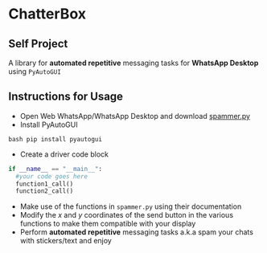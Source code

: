 # ChatterBox

## Self Project

A library for **automated repetitive** messaging tasks for **WhatsApp Desktop** using `PyAutoGUI`

## Instructions for Usage

- Open Web WhatsApp/WhatsApp Desktop and download [spammer.py](https://github.com/rohankalbag/ChatterBox/blob/main/spammer.py) 
- Install PyAutoGUI

```bash pip install pyautogui```

- Create a driver code block

```python
if __name__ == "__main__":
  #your code goes here
  function1_call()
  function2_call()
```

- Make use of the functions in `spammer.py` using their documentation
- Modify the $x$ and $y$ coordinates of the send button in the various functions to make them compatible with your display
- Perform **automated repetitive** messaging tasks a.k.a spam your chats with stickers/text and enjoy
